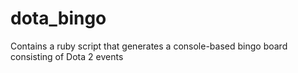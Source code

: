 dota_bingo
==========

Contains a ruby script that generates a console-based bingo board consisting of Dota 2 events